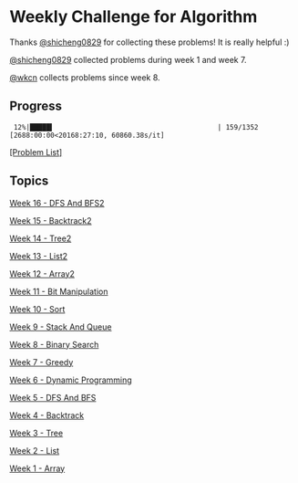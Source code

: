 # Weekly Challenge for Algorithm
Thanks [@shicheng0829](https://github.com/shicheng0829) for collecting these problems! It is really helpful :)

[@shicheng0829](https://github.com/shicheng0829) collected problems during week 1 and week 7.

[@wkcn](https://github.com/wkcn) collects problems since week 8.

## Progress
```
 12%|█████▍                                        | 159/1352 [2688:00:00<20168:27:10, 60860.38s/it]
```
[[Problem List]](./problems.md)

## Topics

[Week 16 - DFS And BFS2](./week16_dfs_and_bfs2)

[Week 15 - Backtrack2](./week15_backtrack2)

[Week 14 - Tree2](./week14_tree2)

[Week 13 - List2](./week13_list2)

[Week 12 - Array2](./week12_array2)

[Week 11 - Bit Manipulation](./week11_bit_manipulation)

[Week 10 - Sort](./week10_sort)

[Week 9 - Stack And Queue](./week9_stack_and_queue)

[Week 8 - Binary Search](./week8_binary_search)

[Week 7 - Greedy](./week7_greedy)

[Week 6 - Dynamic Programming](./week6_dynamic_programming)

[Week 5 - DFS And BFS](./week5_dfs_and_bfs)

[Week 4 - Backtrack](./week4_backtrack)

[Week 3 - Tree](./week3_tree)

[Week 2 - List](./week2_list)

[Week 1 - Array](./week1_array)
